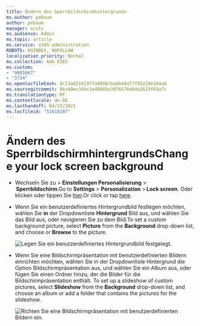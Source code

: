 ```yaml
---
title: Ändern des Sperrbildschirmhintergrunds
ms.author: pebaum
author: pebaum
manager: scotv
ms.audience: Admin
ms.topic: article
ms.service: o365-administration
ROBOTS: NOINDEX, NOFOLLOW
localization_priority: Normal
ms.collection: Adm_O365
ms.custom:
- "9001667"
- "3734"
ms.openlocfilehash: 8c13ad21019ffa00067ea6be0af7f05210e264a8
ms.sourcegitcommit: 8bc60ec34bc1e40685e3976576e04a2623f63a7c
ms.translationtype: MT
ms.contentlocale: de-DE
ms.lasthandoff: 04/15/2021
ms.locfileid: "51818107"
---
```

# <a name="change-your-lock-screen-background"></a><span data-ttu-id="a276a-102">Ändern des Sperrbildschirmhintergrunds</span><span class="sxs-lookup"><span data-stu-id="a276a-102">Change your lock screen background</span></span>

- <span data-ttu-id="a276a-103">Wechseln Sie zu  >  **Einstellungen Personalisierung**  >  **Sperrbildschirm**.</span><span class="sxs-lookup"><span data-stu-id="a276a-103">Go to **Settings** > **Personalization** > **Lock screen**.</span></span> <span data-ttu-id="a276a-104">Oder klicken oder tippen Sie [hier](ms-settings:lockscreen?activationSource=GetHelp).</span><span class="sxs-lookup"><span data-stu-id="a276a-104">Or click or tap [here](ms-settings:lockscreen?activationSource=GetHelp).</span></span>

- <span data-ttu-id="a276a-105">Wenn Sie ein benutzerdefiniertes Hintergrundbild festlegen möchten, wählen  Sie **in** der Dropdownliste **Hintergrund** Bild aus, und wählen Sie das Bild aus, oder navigieren Sie zu dem Bild.</span><span class="sxs-lookup"><span data-stu-id="a276a-105">To set a custom background picture, select **Picture** from the **Background** drop-down list, and choose or **Browse** to the picture.</span></span>

  ![Legen Sie ein benutzerdefiniertes Hintergrundbild festgelegt.](media/set-custom-background-pic.png)

- <span data-ttu-id="a276a-107">Wenn Sie eine Bildschirmpräsentation mit  benutzerdefinierten Bildern einrichten möchten, wählen Sie in der Dropdownliste Hintergrund die Option Bildschirmpräsentation aus, und wählen Sie ein Album aus, oder fügen Sie einen Ordner hinzu, der die Bilder für die Bildschirmpräsentation enthält. </span><span class="sxs-lookup"><span data-stu-id="a276a-107">To set up a slideshow of custom pictures, select **Slideshow** from the **Background** drop-down list, and choose an album or add a folder that contains the pictures for the slideshow.</span></span>

  ![Richten Sie eine Bildschirmpräsentation mit benutzerdefinierten Bildern ein.](media/set-up-slideshow-background.png)
